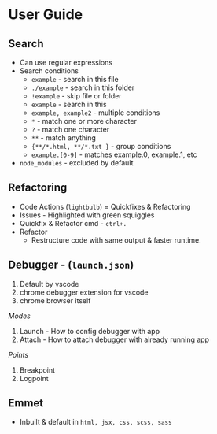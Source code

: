# User Guide

## Search

- Can use regular expressions
- Search conditions
  - `example` - search in this file
  - `./example` - search in this folder
  - `!example` - skip file or folder
  - `example` - search in this
  - `example, example2` - multiple conditions
  - `*` - match one or more character
  - `?` - match one character
  - `**` - match anything
  - `{**/*.html, **/*.txt }` - group conditions
  - `example.[0-9]` - matches example.0, example.1, etc
- `node_modules` - excluded by default

## Refactoring

- Code Actions (`lightbulb`) = Quickfixes & Refactoring
- Issues - Highlighted with green squiggles
- Quickfix & Refactor cmd - `ctrl+.`
- Refactor
  - Restructure code with same output & faster runtime.

## Debugger - (`launch.json`)

1. Default by vscode
2. chrome debugger extension for vscode
3. chrome browser itself

_Modes_

1. Launch - How to config debugger with app
2. Attach - How to attach debugger with already running app

_Points_

1. Breakpoint
2. Logpoint

## Emmet

- Inbuilt & default in `html, jsx, css, scss, sass`

